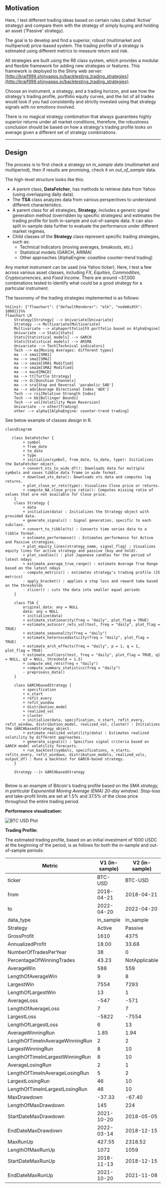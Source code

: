 ## Motivation  

Here, I test different trading ideas based on certain rules (called 'Active' strategy) and compare them with the strategy of simply buying and holding an asset ('Passive' strategy).  

The goal is to develop and find a superior, robust (multimarket and multiperiod) price-based system. The trading profile of a strategy is estimated using different metrics to measure return and risk.  

All strategies are built using the R6 class system, which provides a modular and flexible framework for adding new strategies or features. This framework is deployed to the Shiny web server: [http://kraif999.shinyapps.io/backtesting_trading_strategies](http://kraif999.shinyapps.io/backtesting_trading_strategies).  

Choose an instrument, a strategy, and a trading horizon, and see how the strategy's trading profile, portfolio equity curves, and the list of all trades would look if you had consistently and strictly invested using that strategy signals with no emotions involved. 

There is no magical strategy combination that always guarantees highly superior returns under all market conditions, therefore, the robustness conclusion should be based on how a strategy's trading profile looks on average given a different set of strategy combinations.

---

## Design  

The process is to first check a strategy on *in_sample data* (multimarket and multiperiod), then if results are promising, check it on *out_of_sample* data.

The high-level structure looks like this:  

- A parent class, **DataFetcher**, has methods to retrieve data from Yahoo (using overlapping daily data).  
- The **TSA** class analyzes data from various perspectives to understand different characteristics.  
- A parent class for all strategies, **Strategy**, includes a generic signal generation method (overridden by specific strategies) and estimates the trading profile for both in-sample and out-of-sample data. It can also split in-sample data further to evaluate the performance under different market regimes. 
- Child classes of the **Strategy** class represent specific trading strategies, such as:  
  - Technical Indicators (moving averages, breakouts, etc.) 
  - Statistical models (GARCH, ARIMA)  
  - Other approaches (AlphaEngine: coastline counter-trend trading)  

Any market instrument can be used (via Yahoo ticker). Here, I test a few across various asset classes, including *FX*, *Equities*, *Commodities*, *Cryptocurrencies*, and *Fixed Income*. There are around ~37,000 combinations tested to identify what could be a good strategy for a particular instrument.

The taxonomy of the trading strategies implemented is as follows:  

```mermaid
%%{init: {"flowchart": {"defaultRenderer": "elk", "nodeWidth": 1000}}}%%
flowchart LR
    Strategy[Strategy] --> Univariate[Univariate]
    Strategy --> Multivariate[Multivariate]
    Multivariate --> alphaportfolio[FX portfolio based on AlphaEngine]
    Univariate --> Stats[Stats]
    Stats[Statistical models] --> GARCH
    Stats[Statistical models] --> ARIMA
    Univariate --> Tech[Technical indicators]
    Tech --> ma[Moving Averages: different types]
    ma --> sma1[SMA1]
    ma --> sma2[SMA2]
    ma --> sma1m[SMA1 Modified]
    ma --> sma2m[SMA2 Modified]
    ma --> macd[MACD]
    ma --> tt[Turtle Strategy]
    ma --> dc[Donchian Channels]
    ma --> sra[Stop and Reversal 'parabolic SAR']
    ma --> adx[Average Directional Index 'ADX']
    Tech --> rsi[Relative Strength Index]
    Tech --> bb[Bollinger Bounds]
    Tech --> vol[Volatility Mean Reversion]
    Univariate --> other[Trading]
    other --> alpha1[AlphaEngine: counter-trend trading]
```

See below example of classes design in R.

```mermaid
classDiagram

   class DataFetcher {
        + symbol
        + from_date
        + to_date
        + type
        + initialize(symbol, from_date, to_date, type): Initializes the DataFetcher object.
        + convert_xts_to_wide_df(): Downloads data for multiple symbols and saves tibble data frame in wide format.
        + download_xts_data(): Downloads xts data and computes log returns.
        + plot_close_or_rets(type): Visualizes Close price or returns.
        + compute_NA_close_price_ratio(): Computes missing ratio of values that are not available for Close price.
    }
    class Strategy {
        + data
        + initialize(data) : Initializes the Strategy object with provided data.
        + generate_signals() : Signal generation, specific to each subclass.
        + convert_to_tibble(ts) : Converts time series data to a tibble format.
        + estimate_performance() : Estimates performance for Active and Passive strategies.
        + plot_equity_lines(strategy_name, signal_flag) : Visualizes equity lines for active strategy and passive (buy and hold).
        + plot_candles() : plot Japanese candles for the period of latest ndays
        + estimate_average_true_range() : estimate Average True Range based on the latest ndays
        - compute_metrics() : estimates strategy's trading profile (25 metrics)
        - apply_bracket() : applies a stop loss and reward take based on the thresholds
        - slicer() : cuts the data into smaller equal periods
    }

    class TSA {
        original_data: any = NULL
        data: any = NULL
        + initialize(data)
        + estimate_stationarity(freq = "daily", plot_flag = TRUE)
        + estimate_autocorr_rets_vol(test, freq = "daily", plot_flag = TRUE)
        + estimate_seasonality(freq = "daily")
        + estimate_heteroscedasticity(freq = "daily", plot_flag = TRUE)
        + estimate_arch_effects(freq = "daily", p = 1, q = 1, plot_flag = TRUE)
        + estimate_outliers(test, freq = "daily", plot_flag = TRUE, q1 = NULL, q3 = NULL, threshold = 1.5)
        + compute_wkd_rets(freq = "daily")
        + compute_summary_statistics(freq = "daily")
        - preprosess_data()
    }

    class GARCHbasedStrategy {
        + specification
        + n_start
        + refit_every
        + refit_window
        + distribution_model
        + realized_vol
        + cluster
        + initialize(data, specification, n_start, refit_every, refit_window, distribution_model, realized_vol, cluster) : Initializes the GARCHbasedStrategy object.
        + estimate_realized_volatility(data) : Estimates realized volatility by different approaches.
        + generate_signals() : Specifies signal criteria based on GARCH model volatility forecasts.
        + run_backtest(symbols, specifications, n_starts, refits_every, refit_windows, distribution_models, realized_vols, output_df) : Runs a backtest for GARCH-based strategy.
    }

    Strategy --|> GARCHbasedStrategy
    
```

Below is an example of Bitcoin's trading profile based on the *SMA strategy, in particular Exponential Moving Average (EMA) 20-day window)*.
Stop-loss and take-profit limits are set at 1.5% and 37.5% of the close price throughout the entire trading period.

**Performance visualization:**  

![BTC USD Plot](sma1_btc_usd_plot.png)

**Trading Profile:**  

The estimated trading profile, based on an initial investment of 1000 USDC at the beginning of the period, is as follows for both the in-sample and out-of-sample periods:

| Metric                          | V1 (in-sample) | V2 (in-sample) | V3 (in-sample) | V4 (in-sample) | V1 (out-sample) | V2 (out-sample) | Units |
|---------------------------------|----------------|----------------|----------------|----------------|-----------------|-----------------|--------------------|
| ticker                          | BTC-USD        | BTC-USD        | BTC-USD        | BTC-USD        | BTC-USD         | BTC-USD         |                    |
| from                            | 2018-04-21     | 2018-04-21     | 2022-04-21     | 2022-04-21     | 2024-04-20      | 2024-04-20      |                    |
| to                              | 2022-04-20     | 2022-04-20     | 2024-01-01     | 2024-01-01     | 2025-01-15      | 2025-01-15      |                    |
| data_type                       | in_sample      | in_sample      | in_sample      | in_sample      | out_of_sample   | out_of_sample   |                    |
| Strategy                        | Active         | Passive        | Active         | Passive        | Active          | Passive         |                    |
| GrossProfit                     | 1610           | 4375           | 1030           | 490            | -104            | 531             | USD                |
| AnnualizedProfit                | 18.00          | 33.68          | 14.87          | 2.81           | -9.75           | 48.78           | %                  |
| NumberOfTradesPerYear           | 38             | 0              | 16             | 0              | 16              | 0               |                    |
| PercentageOfWinningTrades      | 43.23          | NotApplicable  | 48.98          | NotApplicable  | 41.94           | NotApplicable   | %                  |
| AverageWin                      | 588            | 559            | 543            | 501            | 1414            | 1445            | USD                |
| LengthOfAverageWin              | 9              | 8              | 16             | 12             | 12              | 10              | days               |
| LargestWin                      | 7554           | 7293           | 3762           | 3092           | 8227            | 8227            | USD                |
| LengthOfLargestWin              | 13             | 1              | 40             | 57             | 34              | 34              | days               |
| AverageLoss                     | -547           | -571           | -461           | -451           | -1376           | -1248           | USD                |
| LengthOfAverageLoss             | 7              | 7              | 10             | 13             | 7               | 7               | days               |
| LargestLoss                     | -5822          | -7554          | -2536          | -4275          | -6683           | -6099           | USD                |
| LengthOfLargestLoss             | 6              | 13             | 10             | 22             | 6               | 3               | days               |
| AverageWinningRun               | 1.85           | 1.94           | 1.86           | 1.83           | 1.91            | 2.00            | USD                |
| LengthOfTimeInAverageWinningRun | 2              | 2              | 2              | 2              | 2               | 2               | days               |
| LargestWinningRun               | 8              | 10             | 7              | 9              | 5               | 7               | days               |
| LengthOfTimeInLargestWinningRun | 8              | 10             | 7              | 9              | 5               | 7               | days               |
| AverageLosingRun                | 2              | 1              | 1              | 1              | 1               | 1               | USD                |
| LengthOfTimeInAverageLosingRun  | 5              | 2              | 4              | 2              | 4               | 2               | days               |
| LargestLosingRun                | 46             | 10             | 56             | 9              | 23              | 7               | days               |
| LengthOfTimeInLargestLosingRun  | 46             | 10             | 56             | 9              | 23              | 7               | days               |
| MaxDrawdown                     | -37.33         | -67.40         | -26.19         | -61.41         | -24.97          | -24.84          | %                  |
| LengthOfMaxDrawdown             | 145            | 224            | 250            | 202            | 98              | 77              | days               |
| StartDateMaxDrawdown            | 2021-10-20     | 2018-05-05     | 2022-07-08     | 2022-04-21     | 2024-07-07      | 2024-05-20      | Date               |
| EndDateMaxDrawdown              | 2022-03-14     | 2018-12-15     | 2023-03-15     | 2022-11-09     | 2024-10-13      | 2024-08-05      | Date               |
| MaxRunUp                        | 427.55         | 2318.52        | 73.15          | 183.23         | 24.71           | 97.20           | %                  |
| LengthOfMaxRunUp                | 1072           | 1059           | 268            | 418            | 56              | 134             | days               |
| StartDateMaxRunUp               | 2018-11-13     | 2018-12-15     | 2023-03-15     | 2022-11-09     | 2024-10-13      | 2024-08-05      | Date               |
| EndDateMaxRunUp                 | 2021-10-20     | 2021-11-08     | 2023-12-08     | 2024-01-01     | 2024-12-08      | 2024-12-17      | Date               |